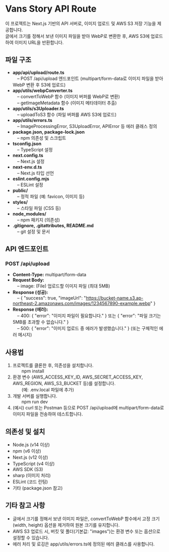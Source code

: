 # Vans Story API Route

이 프로젝트는 Next.js 기반의 API 서버로, 이미지 업로드 및 AWS S3 저장 기능을 제공합니다.  
글에서 크기를 정해서 보낸 이미지 파일을 받아 WebP로 변환한 후, AWS S3에 업로드하여 이미지 URL을 반환합니다.

## 파일 구조

- **app/api/upload/route.ts**  
 – POST /api/upload 엔드포인트 (multipart/form-data로 이미지 파일을 받아 WebP 변환 후 S3에 업로드)  
- **app/utils/webpConverter.ts**  
 – convertToWebP 함수 (이미지 버퍼를 WebP로 변환)  
 – getImageMetadata 함수 (이미지 메타데이터 추출)  
- **app/utils/s3Uploader.ts**  
 – uploadToS3 함수 (파일 버퍼를 AWS S3에 업로드)  
- **app/utils/errors.ts**  
 – ImageProcessingError, S3UploadError, APIError 등 에러 클래스 정의  
- **package.json, package-lock.json**  
 – npm 의존성 및 스크립트  
- **tsconfig.json**  
 – TypeScript 설정  
- **next.config.ts**  
 – Next.js 설정  
- **next-env.d.ts**  
 – Next.js 타입 선언  
- **eslint.config.mjs**  
 – ESLint 설정  
- **public/**  
 – 정적 파일 (예: favicon, 이미지 등)  
- **styles/**  
 – 스타일 파일 (CSS 등)  
- **node_modules/**  
 – npm 패키지 (의존성)  
- **.gitignore, .gitattributes, README.md**  
 – git 설정 및 문서

## API 엔드포인트

### POST /api/upload

- **Content-Type:** multipart/form-data  
- **Request Body:**  
 – image: (File) 업로드할 이미지 파일 (최대 5MB)  
- **Response (성공):**  
 – { "success": true, "imageUrl": "https://bucket-name.s3.ap-northeast-2.amazonaws.com/images/1234567890-example.webp" }  
- **Response (에러):**  
 – 400: { "error": "이미지 파일이 필요합니다." } 또는 { "error": "파일 크기는 5MB를 초과할 수 없습니다." }  
 – 500: { "error": "이미지 업로드 중 에러가 발생했습니다." } (또는 구체적인 에러 메시지)

## 사용법

1. 프로젝트를 클론한 후, 의존성을 설치합니다.  
  npm install  
2. 환경 변수 (AWS_ACCESS_KEY_ID, AWS_SECRET_ACCESS_KEY, AWS_REGION, AWS_S3_BUCKET 등)를 설정합니다.  
  (예: .env.local 파일에 추가)  
3. 개발 서버를 실행합니다.  
  npm run dev  
4. (예시) curl 또는 Postman 등으로 POST /api/upload에 multipart/form-data로 이미지 파일을 전송하여 테스트합니다.

## 의존성 및 설치

- Node.js (v14 이상)  
- npm (v6 이상)  
- Next.js (v12 이상)  
- TypeScript (v4 이상)  
- AWS SDK (S3)  
- sharp (이미지 처리)  
- ESLint (코드 린팅)  
- 기타 (package.json 참고)

## 기타 참고 사항

- 글에서 크기를 정해서 보낸 이미지 파일은, convertToWebP 함수에서 고정 크기(width, height) 옵션을 제거하여 원본 크기를 유지합니다.  
- AWS S3 업로드 시, 버킷 및 폴더(기본값: "images")는 환경 변수 또는 옵션으로 설정할 수 있습니다.  
- 에러 처리 및 로깅은 app/utils/errors.ts에 정의된 에러 클래스를 사용합니다.
